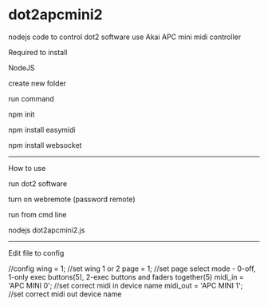 # dot2apcmini2
nodejs code to control dot2 software use Akai APC mini midi controller


Required to install

NodeJS

create new folder

run command

npm init

npm install easymidi

npm install websocket

----------------------

How to use

run dot2 software

turn on webremote (password remote)

run from cmd line

nodejs dot2apcmini2.js

--------------------

Edit file to config

//config 
wing = 1;   //set wing 1 or 2
page = 1;   //set page select mode - 0-off, 1-only exec buttons(5), 2-exec buttons and faders together(5)
midi_in = 'APC MINI 0';     //set correct midi in device name
midi_out = 'APC MINI 1';    //set correct midi out device name
